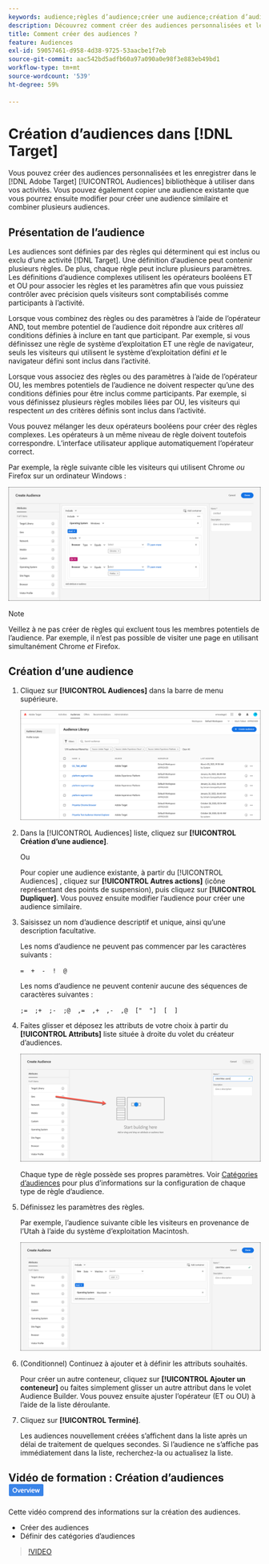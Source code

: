 ```yaml
---
keywords: audience;règles d’audience;créer une audience;création d’audience
description: Découvrez comment créer des audiences personnalisées et les enregistrer dans le [!DNL Adobe Target] [!UICONTROL Audiences] bibliothèque à utiliser dans les activités.
title: Comment créer des audiences ?
feature: Audiences
exl-id: 59057461-d958-4d38-9725-53aacbe1f7eb
source-git-commit: aac542bd5adfb60a97a090a0e98f3e883eb49bd1
workflow-type: tm+mt
source-wordcount: '539'
ht-degree: 59%

---
```


# Création dʼaudiences dans [!DNL Target]

Vous pouvez créer des audiences personnalisées et les enregistrer dans le [!DNL Adobe Target] [!UICONTROL Audiences] bibliothèque à utiliser dans vos activités. Vous pouvez également copier une audience existante que vous pourrez ensuite modifier pour créer une audience similaire et combiner plusieurs audiences.

## Présentation de l’audience

Les audiences sont définies par des règles qui déterminent qui est inclus ou exclu d’une activité [!DNL Target]. Une définition d’audience peut contenir plusieurs règles. De plus, chaque règle peut inclure plusieurs paramètres. Les définitions d’audience complexes utilisent les opérateurs booléens ET et OU pour associer les règles et les paramètres afin que vous puissiez contrôler avec précision quels visiteurs sont comptabilisés comme participants à l’activité.

Lorsque vous combinez des règles ou des paramètres à l’aide de l’opérateur AND, tout membre potentiel de l’audience doit répondre aux critères *all* conditions définies à inclure en tant que participant. Par exemple, si vous définissez une règle de système d’exploitation ET une règle de navigateur, seuls les visiteurs qui utilisent le système d’exploitation défini *et* le navigateur défini sont inclus dans l’activité.

Lorsque vous associez des règles ou des paramètres à l’aide de l’opérateur OU, les membres potentiels de l’audience ne doivent respecter qu’une des conditions définies pour être inclus comme participants. Par exemple, si vous définissez plusieurs règles mobiles liées par OU, les visiteurs qui respectent *un* des critères définis sont inclus dans l’activité.

Vous pouvez mélanger les deux opérateurs booléens pour créer des règles complexes. Les opérateurs à un même niveau de règle doivent toutefois correspondre. L’interface utilisateur applique automatiquement l’opérateur correct.

Par exemple, la règle suivante cible les visiteurs qui utilisent Chrome *ou* Firefox sur un ordinateur Windows :

![Création d’une audience](assets/audience_create.png)

>[!NOTE]
>
>Veillez à ne pas créer de règles qui excluent tous les membres potentiels de l’audience. Par exemple, il n’est pas possible de visiter une page en utilisant simultanément Chrome *et* Firefox.

## Création d’une audience

1. Cliquez sur **[!UICONTROL Audiences]** dans la barre de menu supérieure.

   ![image audiences_list](assets/audiences_list.png)

1. Dans la [!UICONTROL Audiences] liste, cliquez sur **[!UICONTROL Création d’une audience]**.

   Ou

   Pour copier une audience existante, à partir du [!UICONTROL Audiences] , cliquez sur **[!UICONTROL Autres actions]** (icône représentant des points de suspension), puis cliquez sur **[!UICONTROL Dupliquer]**. Vous pouvez ensuite modifier l’audience pour créer une audience similaire.

1. Saisissez un nom d’audience descriptif et unique, ainsi qu’une description facultative.

   Les noms d’audience ne peuvent pas commencer par les caractères suivants :

   `=  +  -  !  @`

   Les noms d’audience ne peuvent contenir aucune des séquences de caractères suivantes :

   `;=  ;+  ;-  ;@  ,=  ,+  ,-  ,@  ["  "]  [  ]`

1. Faites glisser et déposez les attributs de votre choix à partir du **[!UICONTROL Attributs]** liste située à droite du volet du créateur d’audiences.

   ![Glisser-déposer des attributs](assets/drag-attribute.png)

   Chaque type de règle possède ses propres paramètres. Voir [Catégories d’audiences](/help/main/c-target/c-audiences/c-target-rules/target-rules.md#concept_E3A77E42F1644503A829B5107B20880D) pour plus d’informations sur la configuration de chaque type de règle d’audience.

1. Définissez les paramètres des règles.

   Par exemple, l’audience suivante cible les visiteurs en provenance de l’Utah à l’aide du système d’exploitation Macintosh.

   ![audience Utah/Macintosh](assets/adience-builder.png)

1. (Conditionnel) Continuez à ajouter et à définir les attributs souhaités.

   Pour créer un autre conteneur, cliquez sur **[!UICONTROL Ajouter un conteneur]** ou faites simplement glisser un autre attribut dans le volet Audience Builder. Vous pouvez ensuite ajuster l’opérateur (ET ou OU) à l’aide de la liste déroulante.

1. Cliquez sur **[!UICONTROL Terminé]**.

   Les audiences nouvellement créées s’affichent dans la liste après un délai de traitement de quelques secondes. Si l’audience ne s’affiche pas immédiatement dans la liste, recherchez-la ou actualisez la liste.

## Vidéo de formation : Création d’audiences ![Badge de présentation](/help/main/assets/overview.png)

Cette vidéo comprend des informations sur la création des audiences.

* Créer des audiences
* Définir des catégories d’audiences

>[!VIDEO](https://video.tv.adobe.com/v/17392)
